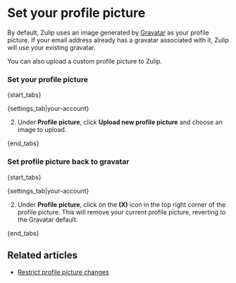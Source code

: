 # Set your profile picture

By default, Zulip uses an image generated by
[Gravatar](https://en.gravatar.com/) as your profile picture.
If your email address already has a gravatar associated with it, Zulip will
use your existing gravatar.

You can also upload a custom profile picture to Zulip.

### Set your profile picture

{start_tabs}

{settings_tab|your-account}

2. Under **Profile picture**, click **Upload new profile picture** and choose an image to upload.

{end_tabs}

### Set profile picture back to gravatar

{start_tabs}

{settings_tab|your-account}

2. Under **Profile picture**, click on the **(X)** icon in the top
right corner of the profile picture.  This will remove your current
profile picture, reverting to the Gravatar default.

{end_tabs}

## Related articles

* [Restrict profile picture changes](/help/restrict-profile-picture-changes)
